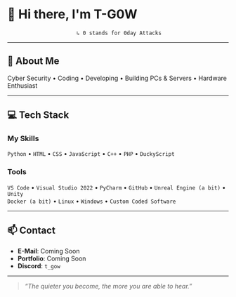 # 👋 Hi there, I'm T-G0W  
                          ↳ 0 stands for 0day Attacks

---

## 🧠 About Me

Cyber Security • Coding • Developing • Building PCs & Servers • Hardware Enthusiast

---

## 💻 Tech Stack

### My Skills  
`Python` • `HTML` • `CSS` • `JavaScript` • `C++` • `PHP` • `DuckyScript`

### Tools  
`VS Code` • `Visual Studio 2022` • `PyCharm` • `GitHub` • `Unreal Engine (a bit)` • `Unity`  
`Docker (a bit)` • `Linux` • `Windows` • `Custom Coded Software`

---

## 📫 Contact

- **E-Mail**: Coming Soon  
- **Portfolio**: Coming Soon  
- **Discord**: `t_gow`

---

> _“The quieter you become, the more you are able to hear.”_
